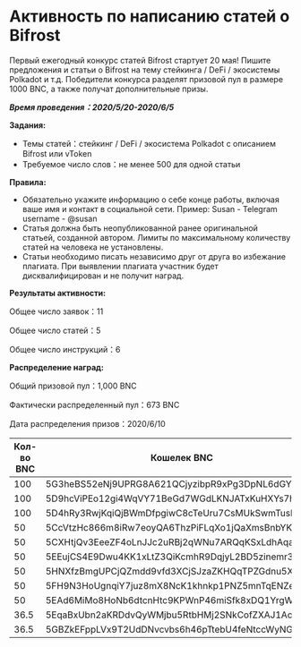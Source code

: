 # Активность по написанию статей о Bifrost
Первый ежегодный конкурс статей Bifrost стартует 20 мая! Пишите предложения и статьи о Bifrost на тему стейкинга / DeFi / экосистемы Polkadot и т.д. Победители конкурса разделят призовой пул в размере 1000 BNC, а также получат дополнительные призы.

***Время проведения：2020/5/20-2020/6/5***

**Задания:**
- Темы статей：стейкинг / DeFi / экосистема Polkadot с описанием Bifrost или vToken
- Требуемое число слов：не менее 500 для одной статьи


**Правила:**
- Обязательно укажите информацию о себе конце работы, включая ваше имя и контакт в социальной сети. Пример: Susan - Telegram username - @susan
- Статья должна быть неопубликованной ранее оригинальной статьей, созданной автором. Лимиты по максимальному количеству статей на человека не установлены.
- Статьи необходимо писать независимо друг от друга во избежание плагиата. При выявлении плагиата участник будет дисквалифицирован и не получит наград.

**Результаты активности:**

Общее число заявок：11

Общее число статей：5

Общее число инструкций：6

**Распределение наград:**

Общий призовой пул：1,000 BNC

Фактически распределенный пул：673 BNC

Дата распределения призов：2020/6/10

| Кол-во BNC | Кошелек BNC                                      |
| ---------- | ------------------------------------------------ |
| 100        | 5G3heBS52eNj9UPRG8A621QCjyzibpR9xPg3DpNL6dGY43sr |
| 100        | 5D9hcViPEo12gi4WqVY71BeGd7WGdLKNJATxKuHXYs7hnqjy |
| 100        | 5D4hRy3RwjKqiQjBWmDfpgiwC8cTeUru7CsMUkSwmTusbPRp |
| 50         | 5CcVtzHc866m8iRw7eoyQA6ThzPiFLqXo1jQaXmsBnbYKAvK |
| 50         | 5CXHtjQv3EeeZF4oLnJJc2uRBj2qWNu7ARQqKSxLdhAqag6G |
| 50         | 5EEujCS4E9Dwu4KK1xLtZ3QiKcmhR9DqjyL2BD5zinemr3NF |
| 50         | 5HNXfzBmgUPCjQZmdd9vfd3XCjSJzaZKHQqTPZGdnu5XC7uw |
| 50         | 5FH9N3HoUgnqiY7juz8mX8NcK1khnkp1PNZ5mnTqENZeenC2 |
| 50         | 5EAd6MiMo8HoNb6dtcnHtc9KPWnP46miSfk8xDQ1YrgWQ92t |
| 36.5       | 5EqaBxUbn2aKRDdvQyWMjbu5RtbHMj2SNkCofZXAJ1AoEbXJ |
| 36.5       | 5GBZkEFppLVx9T2UdDNvcvbs6h46pTtebU4feNtccWyNGsvt |
